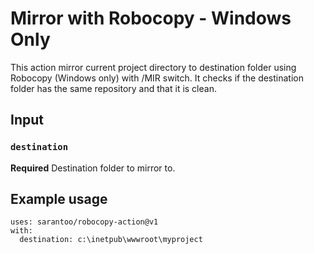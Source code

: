 # Mirror with Robocopy - Windows Only

This action mirror current project directory to destination folder using Robocopy (Windows only) with /MIR switch. It checks if the destination folder has the same repository and that it is clean.

## Input

### `destination`

**Required** Destination folder to mirror to.

## Example usage

```
uses: sarantoo/robocopy-action@v1
with:
  destination: c:\inetpub\wwwroot\myproject
```